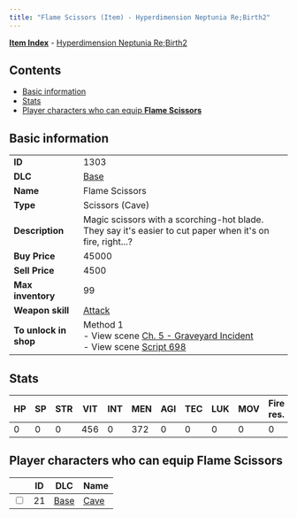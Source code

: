 ```yaml
---
title: "Flame Scissors (Item) - Hyperdimension Neptunia Re;Birth2"
---
```


[**Item Index**](/neptunia/rb2/item/index.html) - [Hyperdimension Neptunia Re;Birth2](/neptunia/rb2)

## Contents

- [Basic information](#basic-information)
- [Stats](#stats)
- [Player characters who can equip **Flame Scissors**](#player-characters-who-can-equip-flame-scissors)

## Basic information

|   |   |
| -- | -- |
| **ID** | 1303 |
| **DLC** | [Base](/neptunia/rb2/dlc/0-base.html) |
| **Name** | Flame Scissors |
| **Type** | Scissors (Cave) |
| **Description** | Magic scissors with a scorching-hot blade. They say it's easier to cut paper when it's on fire, right...? |
| **Buy Price** | 45000 |
| **Sell Price** | 4500 |
| **Max inventory** | 99 |
| **Weapon skill** | [Attack](/neptunia/rb2/skill/0-2501-attack.html) |
| **To unlock in shop** | Method 1<br />- View scene [Ch. 5 - Graveyard Incident](/neptunia/rb2/scene/0-352-ch-5-graveyard-incident.html)<br />- View scene [Script 698](/neptunia/rb2/scene/0-698-script-698.html) |

## Stats

| HP | SP | STR | VIT | INT | MEN | AGI | TEC | LUK | MOV | Fire res. | Ice res. | Wind res. | Lightning res. |
| -- | -- | --- | --- | --- | --- | --- | --- | --- | --- | --------- | -------- | --------- | -------------- |
| 0 | 0 | 0 | 456 | 0 | 372 | 0 | 0 | 0 | 0 | 0 | 0 | 0 | 0 |

## Player characters who can equip **Flame Scissors**

|    | ID | DLC | Name |
| -- | -- | --- | ---- |
| <input type="checkbox" id="rb2-player-0-21" class="trackbox" /> | 21 | [Base](/neptunia/rb2/dlc/0-base.html) | [Cave](/neptunia/rb2/player/0-21-cave.html) |